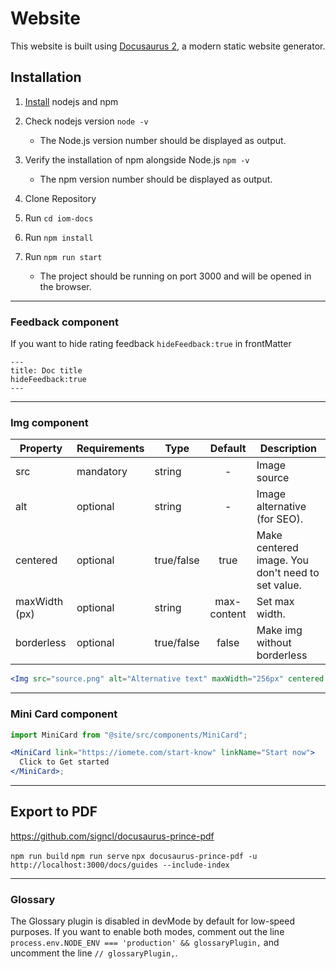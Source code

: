 # Website

This website is built using [Docusaurus 2](https://docusaurus.io/), a modern static website generator.

## Installation

1. [Install](https://nodejs.org/en/download) nodejs and npm

2. Check nodejs version `node -v`

   - The Node.js version number should be displayed as output.

3. Verify the installation of npm alongside Node.js `npm -v`

   - The npm version number should be displayed as output.

4. Clone Repository

5. Run `cd iom-docs`

6. Run `npm install`

7. Run `npm run start`
   - The project should be running on port 3000 and will be opened in the browser.

---

### Feedback component

If you want to hide rating feedback
`hideFeedback:true` in frontMatter

```mdx
---
title: Doc title
hideFeedback:true
---
```

---

### Img component

| Property      | Requirements | Type       |   Default   | Description                                       |
| ------------- | ------------ | ---------- | :---------: | ------------------------------------------------- |
| src           | mandatory    | string     |      -      | Image source                                      |
| alt           | optional     | string     |      -      | Image alternative (for SEO).                      |
| centered      | optional     | true/false |    true     | Make centered image. You don't need to set value. |
| maxWidth (px) | optional     | string     | max-content | Set max width.                                    |
| borderless    | optional     | true/false |    false    | Make img without borderless                       |

```jsx
<Img src="source.png" alt="Alternative text" maxWidth="256px" centered borderless />
```

---

### Mini Card component

```jsx
import MiniCard from "@site/src/components/MiniCard";

<MiniCard link="https://iomete.com/start-know" linkName="Start now">
  Click to Get started
</MiniCard>;
```

---

## Export to PDF

https://github.com/signcl/docusaurus-prince-pdf

`npm run build`
`npm run serve`
`npx docusaurus-prince-pdf -u http://localhost:3000/docs/guides --include-index`

---

### Glossary

The Glossary plugin is disabled in devMode by default for low-speed purposes.
If you want to enable both modes, comment out the line `process.env.NODE_ENV === 'production' && glossaryPlugin,` and uncomment the line `// glossaryPlugin,`.
